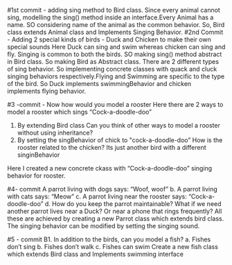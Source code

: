 #1st commit - adding sing method to Bird class.
Since every animal cannot sing, modelling the sing() method inside an interface.Every Animal has a name. SO considering name of the animal as the common behavior.
So, Bird class extends Animal class and Implements Singing Behavior.
#2nd Commit - Adding 2 special kinds of birds - Duck and Chicken to make their own special sounds
Here Duck can sing and swim whereas chicken can sing and fly. Singing is common to both the birds. SO making sing() method abstract in Bird class. So making Bird as Abstract class. There are 2 different types of sing behavior. So implementing concrete classes with quack and cluck singing behaviors respectively.Flying and Swimming are specific to the type of the bird. So Duck implements swimmingBehavior and chicken implements flying behavior.


#3 -commit - Now how would you model a rooster
Here there are 2 ways to model a rooster which sings “Cock-a-doodle-doo”

1. By extending Bird class
Can you think of other ways to model a rooster without using inheritance?
2. By setting the singBehavior of chick to "cock-a-doodle-doo”
How is the rooster related to the chicken?
Its just another bird with a different singinBehavior

Here I created a new concrete ckass with “Cock-a-doodle-doo” singing behavior for rooster.

#4- commit
A parrot living with dogs says: “Woof, woof”
b. A parrot living with cats says: “Meow”
c. A parrot living near the rooster says: “Cock-a-doodle-doo”
d. How do you keep the parrot maintainable? What if we need another parrot
lives near a Duck? Or near a phone that rings frequently?
All these are achieved by creating a new Parrot class which extends bird class. The singing behavior can be modified by setting the singing sound.

#5 - commit B1. In addition to the birds, can you model a fish?
a. Fishes don’t sing
b. Fishes don’t walk
c. Fishes can swim
Create a new fish class which extends Bird class and Implements swimming interface